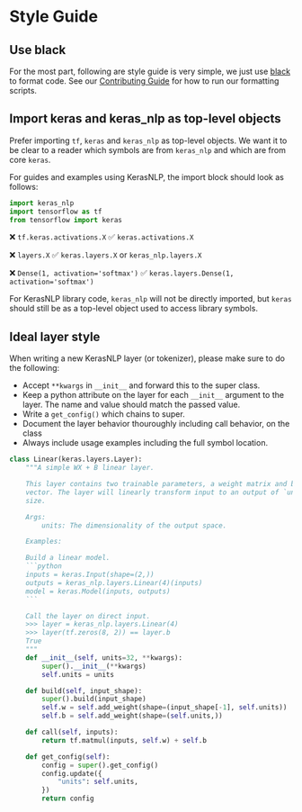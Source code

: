 # Style Guide

## Use black

For the most part, following are style guide is very simple, we just use
[black](https://github.com/psf/black) to format code. See our
[Contributing Guide](CONTRIBUTING.md) for how to run our formatting scripts.

## Import keras and keras_nlp as top-level objects

Prefer importing `tf`, `keras` and `keras_nlp` as top-level objects. We want
it to be clear to a reader which symbols are from `keras_nlp` and which are
from core `keras`.

For guides and examples using KerasNLP, the import block should look as follows:

```python
import keras_nlp
import tensorflow as tf
from tensorflow import keras
```

❌ `tf.keras.activations.X`
✅ `keras.activations.X`

❌ `layers.X`
✅ `keras.layers.X` or `keras_nlp.layers.X`

❌ `Dense(1, activation='softmax')`
✅ `keras.layers.Dense(1, activation='softmax')`

For KerasNLP library code, `keras_nlp` will not be directly imported, but
`keras` should still be as a top-level object used to access library symbols.

## Ideal layer style

When writing a new KerasNLP layer (or tokenizer), please make sure to do the
following:

- Accept `**kwargs` in `__init__` and forward this to the super class.
- Keep a python attribute on the layer for each `__init__` argument to the
  layer. The name and value should match the passed value.
- Write a `get_config()` which chains to super.
- Document the layer behavior thouroughly including call behavior, on the
  class
- Always include usage examples including the full symbol location.

````python
class Linear(keras.layers.Layer):
    """A simple WX + B linear layer.

    This layer contains two trainable parameters, a weight matrix and bias
    vector. The layer will linearly transform input to an output of `units`
    size.

    Args:
        units: The dimensionality of the output space.

    Examples:

    Build a linear model.
    ```python
    inputs = keras.Input(shape=(2,))
    outputs = keras_nlp.layers.Linear(4)(inputs)
    model = keras.Model(inputs, outputs)
    ```

    Call the layer on direct input.
    >>> layer = keras_nlp.layers.Linear(4)
    >>> layer(tf.zeros(8, 2)) == layer.b
    True
    """
    def __init__(self, units=32, **kwargs):
        super().__init__(**kwargs)
        self.units = units

    def build(self, input_shape):
        super().build(input_shape)
        self.w = self.add_weight(shape=(input_shape[-1], self.units))
        self.b = self.add_weight(shape=(self.units,))

    def call(self, inputs):
        return tf.matmul(inputs, self.w) + self.b

    def get_config(self):
        config = super().get_config()
        config.update({
            "units": self.units,
        })
        return config
````
